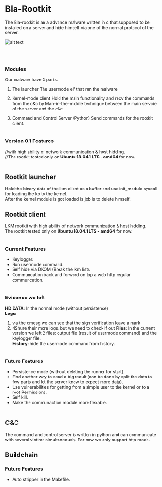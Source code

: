 # Bla-Rootkit
The Bla-rootkit is an a advance malware written in c that supposed to be installed on a server and hide himself via one of the 
normal protocol of the server.


![alt text](https://i.imgur.com/KOdSjwL.jpg)

<br><br>

### Modules
Our malware have 3 parts.<br>

1. The launcher
The usermode elf that run the malware<br>

2. Kernel-mode client 
Hold the main functionality and recv the commands from the c&c by Man-in-the-middle technique between the main servcie of the server and the c&c.<br>

3. Command and Control Server (Python)
Send commands for the rootkit client.<br><br> 

### Version 0.1 Features
//with high ability of network communication & host hidding.<br>
//The rootkit tested only on **Ubuntu 18.04.1 LTS - amd64** for now.<br><br>

## Rootkit launcher
Hold the binary data of the lkm client as a buffer and use init_module syscall for loading the ko to the kernel.<br>
After the kernel module is got loaded is job is to delete himself.

## Rootkit client
LKM rootkit with high ability of network communication & host hidding.<br>
The rootkit tested only on **Ubuntu 18.04.1 LTS - amd64** for now.<br><br>

### Current Features
- Keylogger.<br>
- Run usermode command.<br>
- Self hide via DKOM (Break the lkm list).<br>
- Communcation back and forword on top a web http regular communcation.<br><br> 

### Evidence we left

**HD DATA**: In the normal mode (without persistence) <br>
**Logs**: 
1. via the dmesg we can see that the sign verification leave a mark
2. 4Shure their more logs, but we need to check if out
**Files**: In the current version we left 2 files: output file (result of usermode command) and the keylogger file.<br>
**History**: hide the usermode command from history.<br><br>

### Future Features
- Persistence mode (without deleting the runner for start).<br>
- Find another way to send a big reault (can be done by split the data to few parts and let the server know to expect more data).<br>
- Use vulnerabilities for getting from a simple user to the kernel or to a root Permissions.<br>
- Self kill.<br>
- Make the communaction module more flexable.<br><br>

## C&C 
The command and control server is written in python and can communicate with several victims simultaneously.
For now we only support http mode.

## Buildchain

### Future Features
- Auto stripper in the Makefile.<br><br>

